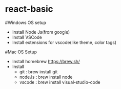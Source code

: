 # react-basic
#Windows OS setup
 - Install Node Js(from google)
 - Install VSCode
 - Install extensions for vscode(like theme, color tags)

#Mac OS Setup 
- Install homebrew https://brew.sh/
- Install 
  - git     : brew install git
  - nodeJs  : brew install node
  - vscode  : brew install visual-studio-code
